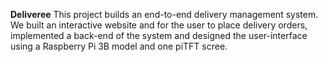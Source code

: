 **Deliveree**
This project builds an end-to-end delivery management system. We built an interactive website and for the user to place delivery orders, implemented a back-end of the system and designed the user-interface using a Raspberry Pi 3B model and one piTFT scree.
